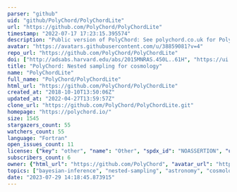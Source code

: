 ```yaml
---
parser: "github"
uid: "github/PolyChord/PolyChordLite"
url: "https://github.com/PolyChord/PolyChordLite"
timestamp: "2022-07-17 17:23:15.395574"
description: "Public version of PolyChord: See polychord.co.uk for PolyChordPro"
avatar: "https://avatars.githubusercontent.com/u/38859081?v=4"
repo_url: "https://github.com/PolyChord/PolyChordLite"
doi: ["http://adsabs.harvard.edu/abs/2015MNRAS.450L..61H", "https://ui.adsabs.harvard.edu/abs/2015ascl.soft02011H/abstract"]
title: "PolyChord: Nested sampling for cosmology"
name: "PolyChordLite"
full_name: "PolyChord/PolyChordLite"
html_url: "https://github.com/PolyChord/PolyChordLite"
created_at: "2018-10-10T13:50:06Z"
updated_at: "2022-04-27T13:59:57Z"
clone_url: "https://github.com/PolyChord/PolyChordLite.git"
homepage: "https://polychord.io/"
size: 1545
stargazers_count: 55
watchers_count: 55
language: "Fortran"
open_issues_count: 11
license: {"key": "other", "name": "Other", "spdx_id": "NOASSERTION", "url": null, "node_id": "MDc6TGljZW5zZTA="}
subscribers_count: 6
owner: {"html_url": "https://github.com/PolyChord", "avatar_url": "https://avatars.githubusercontent.com/u/38859081?v=4", "login": "PolyChord", "type": "Organization"}
topics: ["bayesian-inference", "nested-sampling", "astronomy", "cosmology", "particle-physics", "sampling-methods", "statistics", "polychord", "log-likelihood", "mpi", "posterior", "openmpi", "gfortran"]
date: "2023-07-29 14:18:45.873915"
---
```

